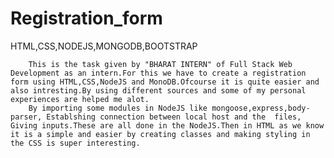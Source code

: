 # Registration_form
  HTML,CSS,NODEJS,MONGODB,BOOTSTRAP
  
        This is the task given by "BHARAT INTERN" of Full Stack Web Development as an intern.For this we have to create a registration form using HTML,CSS,NodeJS and MonoDB.Ofcourse it is quite easier and also intresting.By using different sources and some of my personal experiences are helped me alot.
        By importing some modules in NodeJS like mongoose,express,body-parser, Establshing connection between local host and the  files, Giving inputs.These are all done in the NodeJS.Then in HTML as we know it is a simple and easier by creating classes and making styling in the CSS is super interesting.
